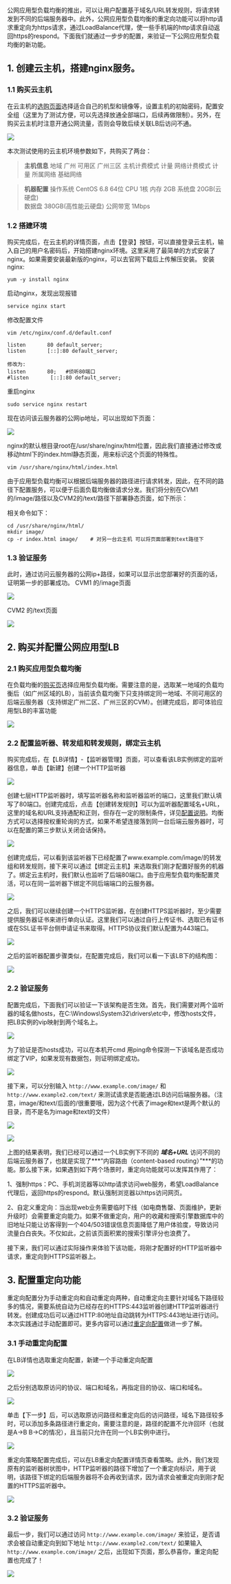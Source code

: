 公网应用型负载均衡的推出，可以让用户配置基于域名/URL转发规则，将请求转发到不同的后端服务器中。此外，公网应用型负载均衡的重定向功能可以将http请求重定向为https请求，通过LoadBalance代理，使一些手机端的http请求自动返回https的respond。下面我们就通过一步步的配置，来验证一下公网应用型负载均衡的新功能。

## 1. 创建云主机，搭建nginx服务。

### 1.1 购买云主机
在云主机的[选购页面](http://buy.tce.fsphere.cn/cvm)选择适合自己的机型和镜像等，设置主机的初始密码，配置安全组（这里为了测试方便，可以先选择放通全部端口，后续再做限制）。另外，在购买云主机时注意开通公网流量，否则会导致后续关联LB后访问不通。

![](http://imgcache.tcecqpoc.fsphere.cn/image/mc.qcloudimg.com/static/img/1ee252e5b02350e91e9aeec6bbf47e9c/001.png)

本次测试使用的云主机环境参数如下，共购买了两台：
>**主机信息**
地域	广州
可用区	广州三区
主机计费模式	计量
网络计费模式	计量
所属网络	基础网络

>**机器配置**
操作系统	CentOS 6.8 64位
CPU	1核
内存	2GB
系统盘	20GB(云硬盘)	
数据盘	380GB(高性能云硬盘)
公网带宽	1Mbps

### 1.2 搭建环境
购买完成后，在云主机的详情页面，点击【登录】按钮，可以直接登录云主机，输入自己的用户名密码后，开始搭建nginx环境。这里采用了最简单的方式安装了nginx。如果需要安装最新版的nginx，可以去官网下载后上传解压安装。
安装nginx:
```
yum -y install nginx  
```
启动nginx，发现出现报错
```
service nginx start
```
修改配置文件
```
vim /etc/nginx/conf.d/default.conf

listen       80 default_server; 
listen       [::]:80 default_server;

修改为:
listen       80;   #侦听80端口
#listen       [::]:80 default_server;
```
重启nginx
```
sudo service nginx restart
```
现在访问该云服务器的公网ip地址，可以出现如下页面：

![](http://imgcache.tcecqpoc.fsphere.cn/image/mc.qcloudimg.com/static/img/7bd527bd16e7a2c7a6f93d0e00e897ea/002.png)

nginx的默认根目录root在/usr/share/nginx/html位置，因此我们直接通过修改或移动html下的index.html静态页面，用来标识这个页面的特殊性。
```
vim /usr/share/nginx/html/index.html
```
由于应用型负载均衡可以根据后端服务器的路径进行请求转发，因此，在不同的路径下配置服务，可以便于后面负载均衡做请求分发。我们将分别在CVM1的/image/路径以及CVM2的/text/路径下部署静态页面，如下所示：

相关命令如下：
```
cd /usr/share/nginx/html/
mkdir image/
cp -r index.html image/    # 对另一台云主机 可以将页面部署到text路径下
```

### 1.3 验证服务
此时，通过访问云服务器的公网ip+路径，如果可以显示出您部署好的页面的话，证明第一步的部署成功。
CVM1 的/image页面

![](http://imgcache.tcecqpoc.fsphere.cn/image/mc.qcloudimg.com/static/img/2e10d11bb030dc2627ade5656690a483/003.png)

CVM2 的/text页面

![](http://imgcache.tcecqpoc.fsphere.cn/image/mc.qcloudimg.com/static/img/9f063edb7307936199eb44ba72958e8a/004.png)

## 2. 购买并配置公网应用型LB

### 2.1 购买应用型负载均衡
在负载均衡的[购买页](http://buy.tce.fsphere.cn/lb)选择应用型负载均衡。需要注意的是，选取某一地域的负载均衡后（如广州区域的LB），当前该负载均衡下只支持绑定同一地域、不同可用区的后端云服务器（支持绑定广州二区、广州三区的CVM）。创建完成后，即可体验应用型LB的丰富功能

![](http://imgcache.tcecqpoc.fsphere.cn/image/mc.qcloudimg.com/static/img/bb98d1b01df00c7d64a9fa665bc81ed1/123.jpg)

### 2.2 配置监听器、转发组和转发规则，绑定云主机
购买完成后，在【LB详情】-【监听器管理】页面，可以查看该LB实例绑定的监听器信息，单击【新建】创建一个HTTP监听器

![](http://imgcache.tcecqpoc.fsphere.cn/image/mc.qcloudimg.com/static/img/847950e967c54f04d736f7cb7fac9c89/006.png)

创建七层HTTP监听器时，填写监听器名称和监听器监听的端口，这里我们默认填写了80端口。创建完成后，点击【创建转发规则】可以为监听器配置域名+URL，这里的域名和URL支持通配和正则，但存在一定的限制条件，详见[配置说明](http://tcecqpoc.fsphere.cn/document/product/214/6744)。均衡方式可以选择按权重轮询的方式，如果不希望连接落到同一台后端云服务器时，可以在配置的第三步默认关闭会话保持。

![](http://imgcache.tcecqpoc.fsphere.cn/image/mc.qcloudimg.com/static/img/effd493443791f91e88a5cb661ab0809/008.png)

创建完成后，可以看到该监听器下已经配置了www.example.com/image/的转发组和转发规则，接下来可以通过【绑定云主机】来选取我们刚才配置好服务的机器了。绑定云主机时，我们默认也监听了后端80端口。由于应用型负载均衡配置灵活，可以在同一监听器下绑定不同后端端口的云服务器。

![](http://imgcache.tcecqpoc.fsphere.cn/image/mc.qcloudimg.com/static/img/7b48c5c5f1cd6c98605cadb6e99a1326/009.png)

之后，我们可以继续创建一个HTTPS监听器，在创建HTTPS监听器时，至少需要提供服务器证书来进行单向认证。这里我们可以通过自行上传证书、选取已有证书或在SSL证书平台侧申请证书来取得。HTTPS协议我们默认配置为443端口。

![](http://imgcache.tcecqpoc.fsphere.cn/image/mc.qcloudimg.com/static/img/c20fae06728afae71c1692e7b2a3d200/010.png)

之后的监听器配置步骤类似，在配置完成后，我们可以看一下该LB下的结构图：

![](http://imgcache.tcecqpoc.fsphere.cn/image/mc.qcloudimg.com/static/img/62c9e3c9d392673c8757abe70f65ea17/011.png)


### 2.2 验证服务
配置完成后，下面我们可以验证一下该架构是否生效。首先，我们需要对两个监听器的域名做hosts，在C:\Windows\System32\drivers\etc中，修改hosts文件，把LB实例的vip映射到两个域名上。

![](http://imgcache.tcecqpoc.fsphere.cn/image/mc.qcloudimg.com/static/img/dbdf71ada5ab53a98150a1677e700770/012.png)

为了验证是否hosts成功，可以在本机开cmd 用ping命令探测一下该域名是否成功绑定了VIP，如果发现有数据包，则证明绑定成功。

![](http://imgcache.tcecqpoc.fsphere.cn/image/mc.qcloudimg.com/static/img/8aa703e2da557010210f23b52da56f87/013.png)

接下来，可以分别输入 `http://www.example.com/image/` 和 `http://www.example2.com/text/` 来测试请求是否能通过LB访问后端服务器。（注意，image/和text/后面的/很重要哦，因为这个代表了image和text是两个默认的目录，而不是名为image和text的文件）

![](http://imgcache.tcecqpoc.fsphere.cn/image/mc.qcloudimg.com/static/img/82360f96ea78984030d7378b35ee48e0/014.png)

![](http://imgcache.tcecqpoc.fsphere.cn/image/mc.qcloudimg.com/static/img/bd9bc8b9d925c8cb54740d448eead43c/015.png)

上图的结果表明，我们已经可以通过一个LB实例下不同的 ***域名+URL*** 访问不同的后端云服务器了，也就是实现了***“内容路由（content-based routing）”***的功能。那么接下来，如果遇到如下两个场景时，重定向功能就可以发挥其作用了：

1、强制https：PC、手机浏览器等以http请求访问web服务，希望LoadBalance代理后，返回https的respond。默认强制浏览器以https访问网页。

2、自定义重定向：当出现web业务需要临时下线（如电商售罄、页面维护，更新升级时）会需要重定向能力。如果不做重定向，用户的收藏和搜索引擎数据库中的旧地址只能让访客得到一个404/503错误信息页面降低了用户体验度，导致访问流量白白丧失。不仅如此，之前该页面积累的搜索引擎评分也浪费了。

接下来，我们可以通过实际操作来体验下该功能，将刚才配置好的HTTP监听器中请求，重定向到HTTPS监听器上。

## 3. 配置重定向功能

重定向配置分为手动重定向和自动重定向两种，自动重定向主要针对域名下路径较多的情况，需要系统自动为已经存在的HTTPS:443监听器创建HTTP监听器进行转发。创建成功后可以通过HTTP:80地址自动跳转为HTTPS:443地址进行访问。本次实践通过手动配置即可。更多内容可以通过[重定向配置](http://tcecqpoc.fsphere.cn/document/product/214/8839)做进一步了解。

### 3.1 手动重定向配置
在LB详情也选取重定向配置，新建一个手动重定向配置

![](http://imgcache.tcecqpoc.fsphere.cn/image/mc.qcloudimg.com/static/img/eeba873c140531e1555d5bd5b736325e/016.png)

之后分别选取原访问的协议、端口和域名，再指定目的协议、端口和域名。

![](http://imgcache.tcecqpoc.fsphere.cn/image/mc.qcloudimg.com/static/img/b44d09f2ff05cd3ec2540098a534077a/017.png)

单击【下一步】后，可以选取原访问路径和重定向后的访问路径，域名下路径较多时，可以添加多条路径进行重定向，需要注意的是，路径的配置不允许回环（也就是A->B B->C的情况），且当前只允许在同一个LB实例中进行。

![](http://imgcache.tcecqpoc.fsphere.cn/image/mc.qcloudimg.com/static/img/e5282652048b382b19c3278ade549255/018.png)

重定向策略配置完成后，可以在LB重定向配置详情页查看策略。此外，我们发现原有的监听器树状图中，HTTP监听器的路径下增加了一个重定向标识，用于说明，该路径下绑定的后端服务器将不会再收到请求，因为请求会被重定向到刚才配置的HTTPS监听器中。

![](http://imgcache.tcecqpoc.fsphere.cn/image/mc.qcloudimg.com/static/img/17a214beb19fc8593e4efc14574761cf/019.png)


### 3.2 验证服务
最后一步，我们可以通过访问 `http://www.example.com/image/` 来验证，是否请求会被自动重定向到如下地址 `http://www.example2.com/text/`
如果输入 `http://www.example.com/image/` 之后，出现如下页面，那么恭喜你，重定向配置也完成了！

![](http://imgcache.tcecqpoc.fsphere.cn/image/mc.qcloudimg.com/static/img/591798ef620f8a72d9904197ca06c9a2/020.png)
